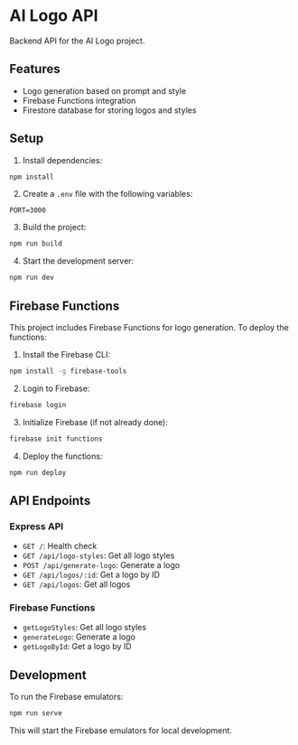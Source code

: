 # AI Logo API

Backend API for the AI Logo project.

## Features

- Logo generation based on prompt and style
- Firebase Functions integration
- Firestore database for storing logos and styles

## Setup

1. Install dependencies:

```bash
npm install
```

2. Create a `.env` file with the following variables:

```
PORT=3000
```

3. Build the project:

```bash
npm run build
```

4. Start the development server:

```bash
npm run dev
```

## Firebase Functions

This project includes Firebase Functions for logo generation. To deploy the functions:

1. Install the Firebase CLI:

```bash
npm install -g firebase-tools
```

2. Login to Firebase:

```bash
firebase login
```

3. Initialize Firebase (if not already done):

```bash
firebase init functions
```

4. Deploy the functions:

```bash
npm run deploy
```

## API Endpoints

### Express API

- `GET /`: Health check
- `GET /api/logo-styles`: Get all logo styles
- `POST /api/generate-logo`: Generate a logo
- `GET /api/logos/:id`: Get a logo by ID
- `GET /api/logos`: Get all logos

### Firebase Functions

- `getLogoStyles`: Get all logo styles
- `generateLogo`: Generate a logo
- `getLogoById`: Get a logo by ID

## Development

To run the Firebase emulators:

```bash
npm run serve
```

This will start the Firebase emulators for local development. 